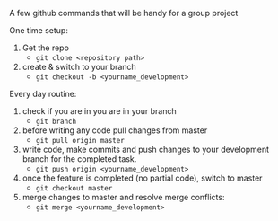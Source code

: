 
A few github commands that will be handy for a group project

One time setup:

1. Get the repo 
	- `git clone <repository path>`
2. create & switch to your branch 
	- `git checkout -b <yourname_development>`

Every day routine:

1. check if you are in you are in your branch
	- `git branch`
2. before writing any code pull changes from master
	- `git pull origin master`
3. write code, make commits and push changes to your development branch for the completed task. 
	- `git push origin <yourname_development>`
4. once the feature is completed (no partial code), switch to master 
	- `git checkout master`
5. merge changes to master and resolve merge conflicts:
	- `git merge <yourname_development>`

